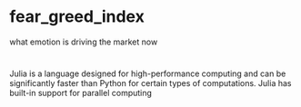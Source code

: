 # fear_greed_index
what emotion is driving the market now 
# 
Julia is a language designed for high-performance computing and can be significantly faster than Python for certain types of computations. Julia has built-in support for parallel computing

